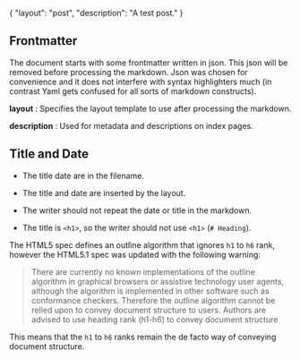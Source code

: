 {
    "layout": "post",
	"description": "A test post."
}

## Frontmatter

The document starts with some frontmatter written in json.
This json will be removed before processing the markdown.
Json was chosen for convenience and it does not interfere with syntax highlighters much (in contrast Yaml gets confused for all sorts of markdown constructs).

__layout__
: Specifies the layout template to use after processing the markdown.

__description__ 
: Used for metadata and descriptions on index pages.


## Title and Date

* The title date are in the filename.
* The title and date are inserted by the layout.
* The writer should not repeat the date or title in the markdown. 

* The title is `<h1>`, so the writer should not use `<h1>` (`# Heading`). 

The HTML5 spec defines an outline algorithm that ignores `h1` to `h6` rank, 
however the HTML5.1 spec was updated with the following warning:

> There are currently no known implementations of the outline algorithm in graphical browsers or assistive technology user agents, although the algorithm is implemented in other software such as conformance checkers. 
> Therefore the outline algorithm cannot be relied upon to convey document structure to users. 
> Authors are advised to use heading rank (h1-h6) to convey document structure

This means that the `h1` to `h6` ranks remain the de facto way of conveying document structure.